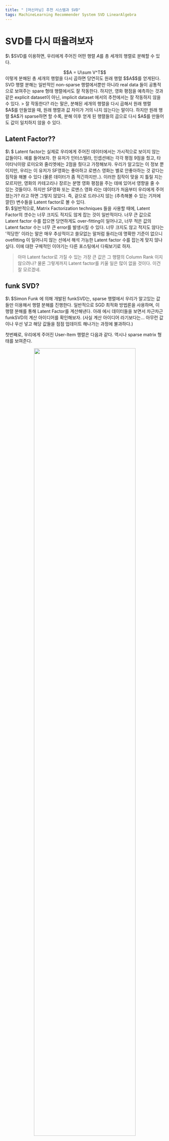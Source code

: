 ```yaml
---
title: " [머신러닝] 추천 시스템과 SVD"
tags: MachineLearning Recommender System SVD LinearAlgebra
---
```


# SVD를 다시 떠올려보자
$\ $SVD를 이용하면, 우리에게 주어진 어떤 행렬 $A$를 총 세개의 행렬로 분해할 수 있다. <br>
<center>$$A = U\sum V^T$$ </center>
이렇게 분해된 총 세개의 행렬을 다시 곱하면 당연히도 원래 행렬 $$A$$를 얻게된다. SVD 행렬 분해는 일반적인 non-sparse 행렬에서뿐만 아니라 real data 들이 공통적으로 보여주는 spare 형태 행렬에서도 잘 작동한다. 하지만, 영화 평점을 예측하는 것과 같은 explicit dataset이 아닌, implicit dataset 에서의 추천에서는 잘 작동하지 않을 수 있다.
> 잘 작동한다? 라는 말은, 분해된 세개의 행렬을 다시 곱해서 원래 행렬 $A$를 만들었을 때, 원래 행렬과 값 차이가 거의 나지 않는다는 말이다. 하지만 원래 행렬 $A$가 sparse하면 할 수록, 분해 이후 얻게 된 행렬들의 곱으로 다시 $A$를 만들어도 값이 일치하지 않을 수 있다.

## Latent Factor??
$\ $ Latent factor는 실제로 우리에게 주어진 데이터에서는 가시적으로 보이지 않는 값들이다. 예를 들어보자. 한 유저가 인터스텔라, 인셉션에는 각각 평점 9점을 줬고, 타이타닉이랑 로미오와 줄리엣에는 2점을 줬다고 가정해보자. 우리가 알고있는 이 정보 뿐이지만, 우리는 이 유저가 SF영화는 좋아하고 로맨스 영화는 별로 안좋아하는 것 같다는 짐작을 해볼 수 있다 (물론 데이터가 좀 적긴하지만..). 이러한 짐작이 맞을 지 틀릴 지는 모르지만, 영화의 카테고리나 장르는 분명 영화 평점을 주는 데에 있어서 영향을 줄 수 있는 것들이다. 하지만 SF영화 또는 로맨스 영화 라는 데이터가 처음부터 우리에게 주어졌는가? 라고 하면 그렇지 않았다. 즉, 겉으로 드러나지 않는 (추측해볼 수 있는 기저에 깔린) 변수들을 Latent factor로 볼 수 있다.<br>
$\ $일반적으로, Matrix Factorization techniques 들을 사용할 때에, Latent Factor의 갯수는 너무 크지도 적지도 않게 잡는 것이 일반적이다. 너무 큰 값으로 Latent factor 수를 잡으면 당연하게도 over-fitting이 일어나고, 너무 적은 값의 Latent factor 수는 너무 큰 error를 발생시킬 수 있다. 너무 크지도 않고 적지도 않다는 '적당한' 이라는 말은 매우 추상적이고 쓸모없는 말처럼 들리는데 명확한 기준이 없으니 ovefitting 이 일어나지 않는 선에서 해석 가능한 Latent factor 수를 잡는게 맞지 않나 싶다. 이에 대한 구체적인 이야기는 다른 포스팅에서 다뤄보기로 하자.
> 아마 Latent factor로 가질 수 있는 가장 큰 값은 그 행렬의  Column Rank 이지 않으려나? 물론 그렇게까지 Latent factor를 키울 일은 많이 없을 것이다. 이건 잘 모르겠네.

## funk SVD?
$\ $Simon Funk 에 의해 개발된 funkSVD는, sparse 행렬에서 우리가 알고있는 값들만 이용해서 행렬 분해를 진행한다. 일반적으로 SGD 최적화 방법론을 사용하며, 이 행렬 분해를 통해 Latent Factor를 계산해낸다. 아래 에시 데이터들을 보면서 차근차근 funkSVD의 계산 아이디어를 확인해보자. (사실 계산 아이디어 라기보다는... 아무런 값이나 우선 넣고 해당 값들을 점점 업데이트 해나가는 과정에 불과하다.)

첫번째로, 우리에게 주어진 User-Item 행렬은 다음과 같다. 역시나 sparse matrix 형태를 보여준다.

<center><img src="https://imgur.com/VpXVoZV.png" width="80%" height="80%"></center>
우리는 이 행렬을 $$U$$, $$V^T$$ 행렬들(Latent Factors)로 분해할 것이다. 처음에 우리는 이 행렬들을 채울 값을 알지 못하기 때문에, Latent factor의 갯수 정도만 사전에 설정해주고, 행렬 안의 값들은 random value들로 채워준다. 아래는 User에 대한 Latent factor $$U$$이며, random 값으로 채워져있다.
<center><img src="https://imgur.com/BfWyb37.png" width="80%" height="80%"></center>
아래는 Item에 대한 Latent factor $$V^T$$이며, 역시 처음이라 random 값으로 채워져있다. 현재 User와 Item에 대한 Latent factor 갯수는 3개로 잡혀있다.
<center><img src="https://imgur.com/tqkb7SM.png" width="80%" height="80%"></center>
$\ $맨 위의 User-Item 행렬에서 1번 유저가 3번 품목에 대해 매긴 점수는 9점임을 확인할 수 있다. 이 9점은 **실제 값** 에 해당한다. 위에서 두번째 유저의 Latent factor 행렬에서 1번 유저의 Latent factor vector는 $$(0.8, 1.2, -0.2)$$ 임을 확인할 수 있다. 또한, 맨 아래에 있는 Item Latent factor 행렬에서는 3번 품목의 Latent factor vector가 $$(-0.2, 0.1, 0.14)$$ 임을 확인할 수 있다. 이 두 벡터들의 내적 ($$uv^T$$)은 예측된 값으로 볼 수 있다. 계산 결과는 다음과 같다. $$(0.8\cdot -0.2) + (1.2\cdot 0.1) + (-0.2\cdot 0.14) = -0.07 $$. 실제 값은 9점이었는데, 예측한 값은 -0.07이라니.. 택도 없는 결과지만 실망할 필요는 없다. 왜냐면 우리가 당연히 처음에 Latent factor matrix들을 랜덤한 값으로 마구잡이로 채워넣었으니 말도 안되는 예측 값이 나오는 건 당연하다. 우리는 여기서 실망하지 말고, 이 예측값이 실제값에서 벗어난다는 점에 입각하여 Latent factor matrix들의 값들을 수정해나가자. Gradient Descent를 활용해서 error를 최소화해나가는 과정은 아래와 같다. <br>
<center>$$U(i)\  or\  V(i) + \alpha\cdot(actual - predicted) \cdot V(i)\  or\  U(i) $$</center>
$\alpha$는 learning rate에 해당하며, $$U(i), V(i)$$는 이전에 설정한 Latent factor 행렬들의 랜덤한 값들이다. 우리가 앞에서 선택한 상황 (1번 유저의 3번 품목에 대한 rating 및 latent factors)의 데이터들을 정리해서 다시 써보면 아래와 같다.
<center><img src="https://imgur.com/478vKnb.png" width="80%" height="80%"></center>
$\ $첫번째 행 첫번째 열의 데이터 0.8을 0.1의 learning rate($\alpha$)로 업데이트 해보자. <br>
<center>$$New value = 0.8 + 0.1\cdot 2(9 + 0.07)\cdot (-0.2) = 0.44$$ </center>
이와 같은 방법으로 모든 값들을 업데이트 해주면, $$0.44, 1.38, 0.053$$의 값을 얻는다. 이를 이용해 새로운 $U$를 얻는다.
<center><img src="https://imgur.com/ublFO8X.png" width="80%" height="80%"></center>
새롭게 얻은 $U$를 활용해 $V$ 또한 업데이트를 진행해주면 아래와 같다.
<center><img src="https://imgur.com/sd9lwpH.png" width="80%" height="80%"></center>
이에 대한 값들을 원래 $$U, V^T$$ 행렬들에 입력하여 마무리한다.
<center><img src="https://imgur.com/hIkRnKu.png" width="80%" height="80%"></center>
<center><img src="https://imgur.com/7cN7e9M.png" width="80%" height="80%"></center>

## SGD (Stochastic Gradient Descent)
$\ $위의 과정을, SGD의 개념을 이용해 파이썬으로 구현해보자. SGD는 위에서 봤듯이, 각 cell들을 업데이트 하는 과정을 반복하고, 예측 값과 실제 값 사이의 오류 (RSS or something...)들을 줄여나간다. 이에 대한 코드를 numpy를 이용해서 작성해보고 구현해보자.
> 많은 힌트를 surprise 패키지의 class 소스 코드에서 얻었다.

```python
import numpy as np
import warnings
import matplotlib.pyplot as plt

warnings.filterwarnings('ignore')

n_factors = 10

init_mean = 0
init_std_dev = 0.1

n_user = 30
n_item = 30

## r = actual rating
r = np.random.randint(0,6,(n_user,n_item))

pu = np.random.normal(init_mean, init_std_dev, (n_user, n_factors))
qi = np.random.normal(init_mean, init_std_dev, (n_user, n_factors))
```
잠재 변수의 수는 10개, 현재 유저 수는 30명, 총 아이템은 30개가 있다고 가정하고 진행한다. 1과 5사이의 정수 값을 score로 하는 매트릭스 $R$을 임의로 생성한다. 이후에 해당 매트릭스 $R$을 $$p_u, q_i$$로 분해한다. 우리가 첫 행렬을 30 by 30 으로 설정했고, 잠재 변수의 크기는 10이므로 $$p_u$$ 행렬은 30 by 10, $$q_i$$ 행렬은 10 by 30 행렬로 분해된다.
```python
u = 1
i = 1

r_hat = 0

lr_all = .05

lr_pu = lr_all
lr_qi = lr_all

lamb = 0.01

def learn_cell(x,y, epochs = 1):
    u = x
    i = y

    rss = 0
    for k in range(0,epochs):
        r_hat = 0
        r_hat = np.dot(pu[u], qi[i])

        err = r[i,u] - r_hat

        for f in range(n_factors):
            puf = pu[u, f]
            qif = qi[i, f]

            pu[u, f] += lr_pu * (err * qif - 0.02 * puf)
            qi[i, f] += lr_qi * (err * puf - 0.02 * qif)

    return(pu, qi, r_hat)
```
$$u, i$$는 각각 1로 설정했는데, 이는 $R$ 행렬에서 첫 번째 행, 첫 번째 열에 해당하는 $r$ 값을 에측하도록 먼저 행렬분해를 진행하겠다는 것이다. 이후 학습률 `lr, lambda` 와 같은 변수들을 지정해주고 SGD 함수를 정의한다.
```python
r_predict = np.zeros((n_user, n_item))

rss_arr = []
epochs = 5

for x in range(0,n_item):
    for y in range(0,n_user):
        r_predict[y,x] = round(learn_cell(x,y,epochs)[2],2)
        puf, qif = learn_cell(x,y,epochs)[0:2]
        rss = sum(sum((r_predict - r)**2))

        rss_arr.append(rss)
print(rss)
```
해당 함수가 모든 cell들의 score를 훑고 지나가며, 학습을 진행할 때 ```RSS``` 값을 벡터로 기록한다. 사실, 하나의 셀들에 대해 한번씩 훈련을 하고 전체 행렬의 모든 셀을 한 번 훑은 것을 `epoch = 1` 로 보는게 조금 더 자연스러워 보이지만... 함수를 짜다보니 이렇게 되버렸다. 결과에는 큰 차이가 없다. 정답에 해당하는 $$R$$ 행렬의 10개 행과, 우리가 예측한 $$R_{predict}$$ 행렬의 10개 행렬을 아래와 같이 확인해보자. `jupyter`에서 한 번에 확인할 수 있는 column의 숫자는 아래와 같이 지정할 수 있다.
```python
pd.set_option('display.max_columns', 20)

pd.DataFrame(r).head(10)
pd.DataFrame(r_predict).head(10)
```
<center><img src="https://imgur.com/OqXrWD5.png" width="80%" height="80%"><img src="https://imgur.com/nxIxuHw.png" width="80%" height="80%"></center>
$\ $행렬의 사이즈가 크지 않은 덕분에(?), 몇 번의 반복된 학습 이후로 빠르게 정답을 잘 찾아내고 있다.

각 ```score```들을 학습하는 ```epoch``` 수가 증가할 수록 빠르게 ```RSS```가 줄어듦을 확인할 수 있다. 아래 그래프는 아주 당연하게도 학습되는 cell의 수가 늘어날 수록 `RSS` 값이 선형적으로 감소한다는 것을 보여준다.
<center><img src="https://imgur.com/wN1JMM8.png" width="80%" height="80%"></center>

> reference<br>
  https://medium.com/datadriveninvestor/how-funk-singular-value-decomposition-algorithm-work-in-recommendation-engines-36f2fbf62cac<br>
  https://github.com/NicolasHug/Surprise/blob/master/surprise/prediction_algorithms/matrix_factorization.pyx<br>
  https://en.wikipedia.org/wiki/Singular_value_decomposition
